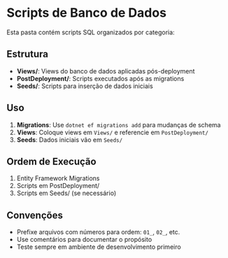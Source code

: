# Scripts de Banco de Dados

Esta pasta contém scripts SQL organizados por categoria:

## Estrutura

- **Views/**: Views do banco de dados aplicadas pós-deployment
- **PostDeployment/**: Scripts executados após as migrations
- **Seeds/**: Scripts para inserção de dados iniciais

## Uso

1. **Migrations**: Use `dotnet ef migrations add` para mudanças de schema
2. **Views**: Coloque views em `Views/` e referencie em `PostDeployment/`
3. **Seeds**: Dados iniciais vão em `Seeds/`

## Ordem de Execução

1. Entity Framework Migrations
2. Scripts em PostDeployment/
3. Scripts em Seeds/ (se necessário)

## Convenções

- Prefixe arquivos com números para ordem: `01_`, `02_`, etc.
- Use comentários para documentar o propósito
- Teste sempre em ambiente de desenvolvimento primeiro

